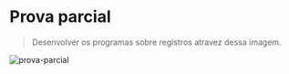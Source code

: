 # Prova parcial
> Desenvolver os programas sobre registros atravez dessa imagem.

![prova-parcial](https://github.com/andre-jnr/exercicios-c/assets/99357762/dbb309f9-92fb-4ee7-89a4-213117ff9ad2)
